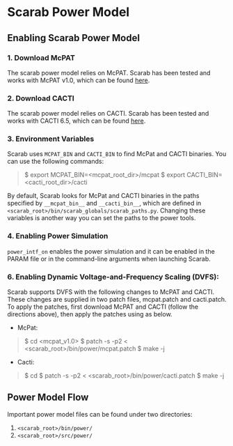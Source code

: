 # Scarab Power Model

## Enabling Scarab Power Model
### 1. Download McPAT
The scarab power model relies on McPAT. Scarab has been tested and works with McPAT v1.0, which
can be found [here](http://www.hpl.hp.com/research/mcpat/).

### 2. Download CACTI
The scarab power model relies on CACTI. Scarab has been tested and works with CACTI 6.5, which
can be found [here](http://www.hpl.hp.com/research/cacti/).

### 3. Environment Variables
Scarab uses ```MCPAT_BIN``` and ```CACTI_BIN``` to find McPat and CACTI binaries. You can use the following commands:
>$ export MCPAT\_BIN=<mcpat\_root\_dir>/mcpat
>$ export CACTI\_BIN=<cacti\_root\_dir>/cacti

By default, Scarab looks for McPat and CACTI binaries in the paths specified by ```__mcpat_bin__``` and ```__cacti_bin__```, which are defined in ```<scarab_root>/bin/scarab_globals/scarab_paths.py```. Changing these variables is another way you can set the paths to the power tools.

### 4. Enabling Power Simulation
```power_intf_on``` enables the power simulation and it can be enabled in the PARAM file or in the command-line arguments when launching Scarab.


### 6. Enabling Dynamic Voltage-and-Frequency Scaling (DVFS):
Scarab supports DVFS with the following changes to McPAT and CACTI. These changes are supplied in two patch files, mcpat.patch and cacti.patch. To apply the patches, first download McPAT and CACTI (follow the directions above), then apply the patches using as below.

* McPat:

>$ cd <mcpat_v1.0>
>$ patch -s -p2 < <scarab\_root>/bin/power/mcpat.patch
>$ make -j

* Cacti:

>$ cd <cacti65>
>$ patch -s -p2 < <scarab\_root>/bin/power/cacti.patch
>$ make -j

## Power Model Flow
Important power model files can be found under two directories:
1. ```<scarab_root>/bin/power/```
2. ```<scarab_root>/src/power/```
